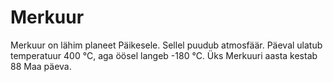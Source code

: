 # Merkuur

Merkuur on lähim planeet Päikesele. Sellel puudub atmosfäär. Päeval ulatub
temperatuur 400 °C, aga öösel langeb -180 °C. Üks Merkuuri aasta kestab 88 Maa
päeva.
